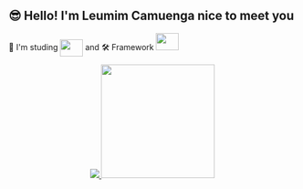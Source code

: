 ## 😎 Hello! I'm Leumim Camuenga nice to meet you 

📖 I'm studing <img align="center" height="30" width="40" src="https://cdn.jsdelivr.net/gh/devicons/devicon/icons/cplusplus/cplusplus-plain.svg" />  and 
🛠 Framework    <img algin="center" height="30" width="40" src="https://cdn.jsdelivr.net/gh/devicons/devicon/icons/qt/qt-original.svg" /> 

<p align="center">
<a href= "https://github.com/Leumim2020">
   
<img src= "https://github-readme-stats.vercel.app/api?username=Leumim2020&show_icons=true&theme=dark">
<img height="199px"src= "https://github-readme-stats.vercel.app/api/top-langs/?username=Leumim2020&theme=dark">

</a>
</p>
